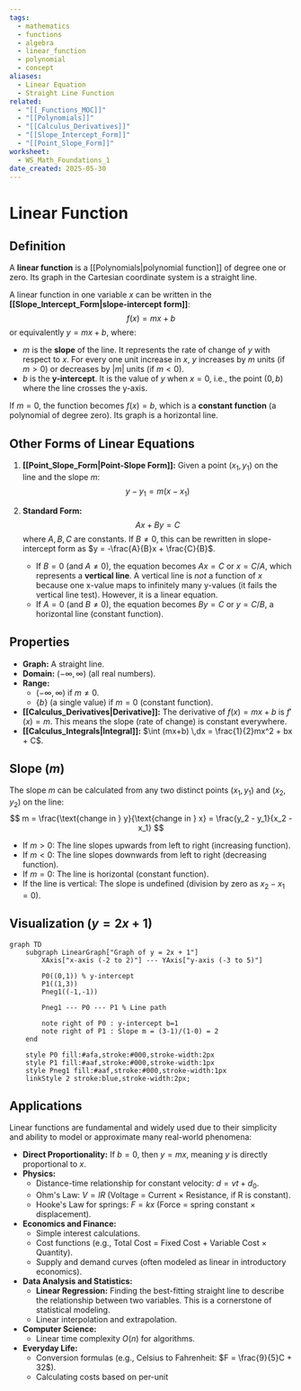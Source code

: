 ```yaml
---
tags:
  - mathematics
  - functions
  - algebra
  - linear_function
  - polynomial
  - concept
aliases:
  - Linear Equation
  - Straight Line Function
related:
  - "[[_Functions_MOC]]"
  - "[[Polynomials]]"
  - "[[Calculus_Derivatives]]"
  - "[[Slope_Intercept_Form]]"
  - "[[Point_Slope_Form]]"
worksheet:
  - WS_Math_Foundations_1
date_created: 2025-05-30
---
```

# Linear Function

## Definition
A **linear function** is a [[Polynomials|polynomial function]] of degree one or zero. Its graph in the Cartesian coordinate system is a straight line.

A linear function in one variable $x$ can be written in the **[[Slope_Intercept_Form|slope-intercept form]]**:
$$ f(x) = mx + b $$
or equivalently $y = mx + b$, where:
- $m$ is the **slope** of the line. It represents the rate of change of $y$ with respect to $x$. For every one unit increase in $x$, $y$ increases by $m$ units (if $m>0$) or decreases by $|m|$ units (if $m<0$).
- $b$ is the **y-intercept**. It is the value of $y$ when $x=0$, i.e., the point $(0,b)$ where the line crosses the y-axis.

If $m=0$, the function becomes $f(x) = b$, which is a **constant function** (a polynomial of degree zero). Its graph is a horizontal line.

## Other Forms of Linear Equations

1.  **[[Point_Slope_Form|Point-Slope Form]]:**
    Given a point $(x_1, y_1)$ on the line and the slope $m$:
    $$ y - y_1 = m(x - x_1) $$

2.  **Standard Form:**
    $$ Ax + By = C $$
    where $A, B, C$ are constants. If $B \neq 0$, this can be rewritten in slope-intercept form as $y = -\frac{A}{B}x + \frac{C}{B}$.
    - If $B=0$ (and $A \neq 0$), the equation becomes $Ax=C$ or $x = C/A$, which represents a **vertical line**. A vertical line is *not* a function of $x$ because one x-value maps to infinitely many y-values (it fails the vertical line test). However, it is a linear equation.
    - If $A=0$ (and $B \neq 0$), the equation becomes $By=C$ or $y = C/B$, a horizontal line (constant function).

## Properties
- **Graph:** A straight line.
- **Domain:** $(-\infty, \infty)$ (all real numbers).
- **Range:**
    - $(-\infty, \infty)$ if $m \neq 0$.
    - $\{b\}$ (a single value) if $m = 0$ (constant function).
- **[[Calculus_Derivatives|Derivative]]:** The derivative of $f(x) = mx+b$ is $f'(x) = m$. This means the slope (rate of change) is constant everywhere.
- **[[Calculus_Integrals|Integral]]:** $\int (mx+b) \,dx = \frac{1}{2}mx^2 + bx + C$.

## Slope ($m$)
The slope $m$ can be calculated from any two distinct points $(x_1, y_1)$ and $(x_2, y_2)$ on the line:
$$ m = \frac{\text{change in } y}{\text{change in } x} = \frac{y_2 - y_1}{x_2 - x_1} $$
- If $m > 0$: The line slopes upwards from left to right (increasing function).
- If $m < 0$: The line slopes downwards from left to right (decreasing function).
- If $m = 0$: The line is horizontal (constant function).
- If the line is vertical: The slope is undefined (division by zero as $x_2 - x_1 = 0$).

## Visualization ($y = 2x + 1$)

```mermaid
graph TD
    subgraph LinearGraph["Graph of y = 2x + 1"]
        XAxis["x-axis (-2 to 2)"] --- YAxis["y-axis (-3 to 5)"]
        
        P0((0,1)) % y-intercept
        P1((1,3))
        Pneg1((-1,-1))
        
        Pneg1 --- P0 --- P1 % Line path
        
        note right of P0 : y-intercept b=1
        note right of P1 : Slope m = (3-1)/(1-0) = 2
    end

    style P0 fill:#afa,stroke:#000,stroke-width:2px
    style P1 fill:#aaf,stroke:#000,stroke-width:1px
    style Pneg1 fill:#aaf,stroke:#000,stroke-width:1px
    linkStyle 2 stroke:blue,stroke-width:2px;
```

## Applications
Linear functions are fundamental and widely used due to their simplicity and ability to model or approximate many real-world phenomena:
- **Direct Proportionality:** If $b=0$, then $y=mx$, meaning $y$ is directly proportional to $x$.
- **Physics:**
    - Distance-time relationship for constant velocity: $d = vt + d_0$.
    - Ohm's Law: $V = IR$ (Voltage = Current $\times$ Resistance, if R is constant).
    - Hooke's Law for springs: $F = kx$ (Force = spring constant $\times$ displacement).
- **Economics and Finance:**
    - Simple interest calculations.
    - Cost functions (e.g., Total Cost = Fixed Cost + Variable Cost $\times$ Quantity).
    - Supply and demand curves (often modeled as linear in introductory economics).
- **Data Analysis and Statistics:**
    - **Linear Regression:** Finding the best-fitting straight line to describe the relationship between two variables. This is a cornerstone of statistical modeling.
    - Linear interpolation and extrapolation.
- **Computer Science:**
    - Linear time complexity $O(n)$ for algorithms.
- **Everyday Life:**
    - Conversion formulas (e.g., Celsius to Fahrenheit: $F = \frac{9}{5}C + 32$).
    - Calculating costs based on per-unit